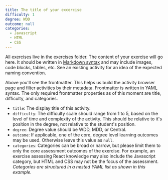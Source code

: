 ```yaml
---
title: The title of your excercise
difficulty: 1
degree: WDD
outcome: null
categories:
  - Javascript
  - HTML
  - CSS
---
```


All exercises live in the exercises folder. The content of your exercise will go here. It should be written in [Markdown syntax](https://guides.github.com/features/mastering-markdown/) and may include images, code blocks, tables, etc. See an existing activity for an idea of the expected naming convention.

Above you'll see the frontmatter. This helps us build the activity browser page and filter activities by their metadata. Frontmatter is written in YAML syntax. The only required frontmatter properties as of this moment are title, difficulty, and categories.

- `title`: The display title of this activity.
- `difficulty`: The difficulty scale should range from 1 to 5, based on the level of time and complexity of the activity. This should be relative to it's position in the degree, not relative to the student's position.
- `degree`: Degree value should be WDD, MDD, or Central.
- `outcome`: If applicable, one of the core, degree level learning outcomes may be used. Otherwise leave this value as `null`.
- `categories`: Categories can be broad or narrow, but please limit them to only the core assessment outcomes of the exercise. For example, an exercise assessing React knowledge may also include the Javascript category, but HTML and CSS may not be the focus of the assessment. _Categories are structured in a nested YAML list as shown in this example._